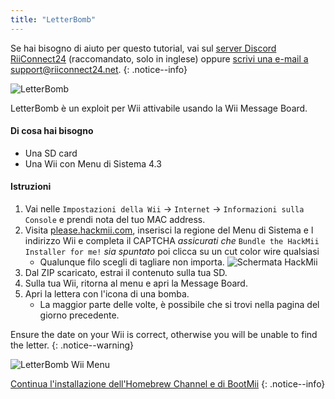 ```yaml
---
title: "LetterBomb"
---
```


Se hai bisogno di aiuto per questo tutorial, vai sul [server Discord RiiConnect24](https://discord.gg/b4Y7jfD) (raccomandato, solo in inglese) oppure [scrivi una e-mail a support@riiconnect24.net](mailto:support@riiconnect24.net).
{: .notice--info}

![LetterBomb](/images/letterbomb.png)

LetterBomb è un exploit per Wii attivabile usando la Wii Message Board.

#### Di cosa hai bisogno
- Una SD card
- Una Wii con Menu di Sistema 4.3

#### Istruzioni


1. Vai nelle `Impostazioni della Wii` -> `Internet` -> `Informazioni sulla Console` e prendi nota del tuo MAC address.
2. Visita [please.hackmii.com](https://please.hackmii.com), inserisci la regione del Menu di Sistema e l indirizzo Wii e completa il CAPTCHA *assicurati che* `Bundle the HackMii Installer for me!` *sia spuntato* poi clicca su un cut color wire qualsiasi
   - Qualunque filo scegli di tagliare non importa. ![Schermata HackMii](/images/Wii/LetterBomb-PC.png)
3. Dal ZIP scaricato, estrai il contenuto sulla tua SD.
4. Sulla tua Wii, ritorna al menu e apri la Message Board.
5. Apri la lettera con l'icona di una bomba.
   - La maggior parte delle volte, è possibile che si trovi nella pagina del giorno precedente.

Ensure the date on your Wii is correct, otherwise you will be unable to find the letter.
{: .notice--warning}


![LetterBomb Wii Menu](/images/Wii/LetterBomb-Wii.png)

[Continua l'installazione dell'Homebrew Channel e di BootMii](hbc)
{: .notice--info}

